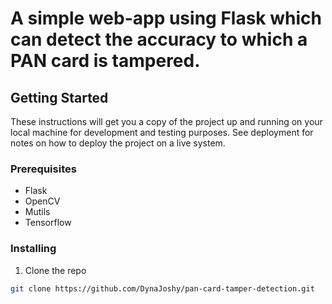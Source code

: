 

# A simple web-app using Flask which can detect the accuracy to which a PAN card is tampered.

## Getting Started

These instructions will get you a copy of the project up and running on your local machine for development and testing purposes. See deployment for notes on how to deploy the project on a live system.

### Prerequisites

* Flask
* OpenCV
* Mutils
* Tensorflow


### Installing
1. Clone the repo
``` bash
git clone https://github.com/DynaJoshy/pan-card-tamper-detection.git

```


